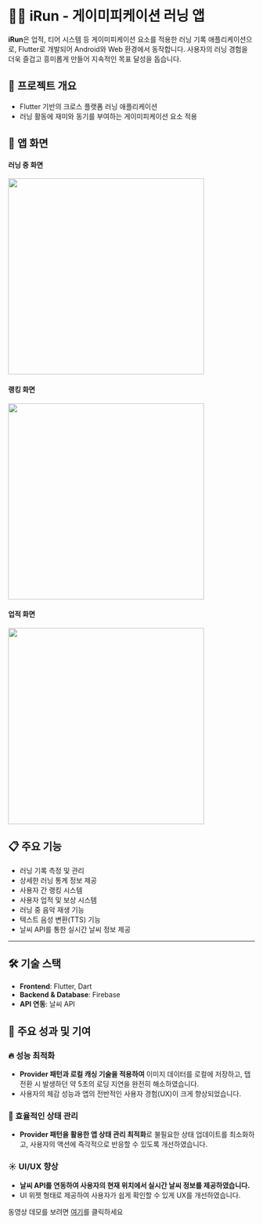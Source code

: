 # 🏃‍♂️ iRun - 게이미피케이션 러닝 앱

**iRun**은 업적, 티어 시스템 등 게이미피케이션 요소를 적용한 러닝 기록 애플리케이션으로, Flutter로 개발되어 Android와 Web 환경에서 동작합니다. 사용자의 러닝 경험을 더욱 즐겁고 흥미롭게 만들어 지속적인 목표 달성을 돕습니다.

## 🌟 프로젝트 개요
- Flutter 기반의 크로스 플랫폼 러닝 애플리케이션
- 러닝 활동에 재미와 동기를 부여하는 게이미피케이션 요소 적용

## 📱 앱 화면

#### 러닝 중 화면

<img src="https://i.imgur.com/vaVophf.png" width="400">

#### 랭킹 화면

<img src="https://i.imgur.com/iHediTD.png" width="400">

#### 업적 화면

<img src="https://i.imgur.com/NiBRm8n.png" width="400">

## 📋 주요 기능
- 러닝 기록 측정 및 관리
- 상세한 러닝 통계 정보 제공
- 사용자 간 랭킹 시스템
- 사용자 업적 및 보상 시스템
- 러닝 중 음악 재생 기능
- 텍스트 음성 변환(TTS) 기능
- 날씨 API를 통한 실시간 날씨 정보 제공

---

## 🛠 기술 스택

- **Frontend**: Flutter, Dart
- **Backend & Database**: Firebase
- **API 연동**: 날씨 API

## 🚩 주요 성과 및 기여

### 🔥 성능 최적화
- **Provider 패턴과 로컬 캐싱 기술을 적용하여** 이미지 데이터를 로컬에 저장하고, 탭 전환 시 발생하던 약 5초의 로딩 지연을 완전히 해소하였습니다.
- 사용자의 체감 성능과 앱의 전반적인 사용자 경험(UX)이 크게 향상되었습니다.

### 📌 효율적인 상태 관리
- **Provider 패턴을 활용한 앱 상태 관리 최적화**로 불필요한 상태 업데이트를 최소화하고, 사용자의 액션에 즉각적으로 반응할 수 있도록 개선하였습니다.

### ☀️ UI/UX 향상
- **날씨 API를 연동하여 사용자의 현재 위치에서 실시간 날씨 정보를 제공하였습니다.**
- UI 위젯 형태로 제공하여 사용자가 쉽게 확인할 수 있게 UX를 개선하였습니다.


동영상 데모를 보려면 [여기](https://youtu.be/pWvLRgoUIC8?si=chBp9lhsnPXh4MNj)를 클릭하세요

